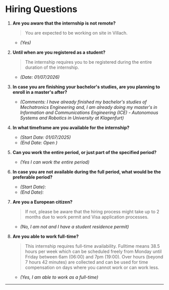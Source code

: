# Hiring Questions

1. **Are you aware that the internship is not remote?**  
   > You are expected to be working on site in Villach.  
   - *(Yes)*

2. **Until when are you registered as a student?**  
   > The internship requires you to be registered during the entire duration of the internship.  
   - *(Date: 01/07/2026)*

3. **In case you are finishing your bachelor's studies, are you planning to enroll in a master's after?**  
   - *(Comments: I have already finished my bachelor's studies of Mechatronics Engineering and, I am already doing my master's in Information and Communications Engineering (ICE) - Autonomous Systems and Robotics in University at Klagenfurt)*

4. **In what timeframe are you available for the internship?**  
   - *(Start Date: 01/07/2025)*  
   - *(End Date: Open )*  

5. **Can you work the entire period, or just part of the specified period?**  
   - *(Yes I can work the entire period)*  

6. **In case you are not available during the full period, what would be the preferable period?**  
   - *(Start Date):*  
   - *(End Date):*  

7. **Are you a European citizen?**
   > If not, please be aware that the hiring process might take up to 2 months due to work permit and Visa application processes.  
   - *(No, I am not and I have a student residence permit)*  

8. **Are you able to work full-time?**  
   > This internship requires full-time availability. Fulltime means 38.5 hours per week which can be scheduled freely from Monday until Friday between 6am (06:00) and 7pm (19:00). Over hours (beyond 7 hours 42 minutes) are collected and can be used for time compensation on days where you cannot work or can work less.
   - *(Yes, I am able to work as a full-time)*
---
